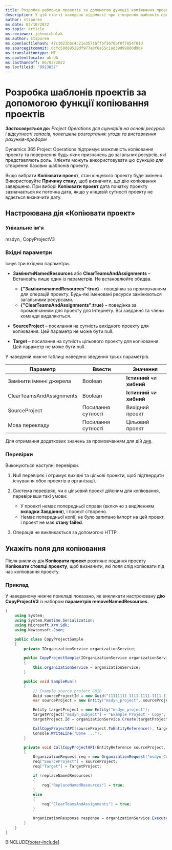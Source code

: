 ```yaml
---
title: Розробка шаблонів проектів за допомогою функції копіювання проектів
description: У цій статті наведено відомості про створення шаблонів проектів за допомогою настроюваної дії Копіювати проект.
author: stsporen
ms.date: 03/10/2022
ms.topic: article
ms.reviewer: johnmichalak
ms.author: stsporen
ms.openlocfilehash: 47c1023bbc4c21e3571bffbf3670bf0f7854f81d
ms.sourcegitcommit: 6cfc50d89528df977a8f6a55c1ad39d99800d9b4
ms.translationtype: MT
ms.contentlocale: uk-UA
ms.lasthandoff: 06/03/2022
ms.locfileid: "8923857"
---
```

# <a name="develop-project-templates-with-copy-project"></a>Розробка шаблонів проектів за допомогою функції копіювання проектів

_**Застосовується до:** Project Operations для сценаріїв на основі ресурсів і відсутності запасів, полегшене розгортання: угоди та виставлення рахунків-проформ_

Dynamics 365 Project Operations підтримує можливість копіювання проекту та повернення будь-яких призначень до загальних ресурсів, які представляють роль. Клієнти можуть використовувати цю функцію для створення базових шаблонів проекту.

Якщо вибрати **Копіювати проект**, стан кінцевого проекту буде змінено. Використовуйте **Причину стану**, щоб визначити, що дію копіювання завершено. При виборі **Копіювати проект** дата початку проекту зазначається як поточна дата, якщо у кінцевій сутності проекту не вдається визначити дату.

## <a name="copy-project-custom-action"></a>Настроювана дія «Копіювати проект»

### <a name="name"></a>Унікальне ім'я 

msdyn\_ CopyProjectV3

### <a name="input-parameters"></a>Вхідні параметри

Існує три вхідних параметри.

- **ЗамінитиNamedResources** або **ClearTeamsAndAssignments** – Встановіть лише один із параметрів. Не встановлюйте обидва.

    - **\{"ЗамінитиnamedResources":true\}** – поведінка за промовчанням для операцій проекту. Будь-які іменовані ресурси замінюються загальними ресурсами.
    - **\{"ClearTeamsAndAssignments":true\}** – поведінка за промовчанням для проекту для Інтернету. Всі завдання та члени команди видаляються.

- **SourceProject** – посилання на сутність вихідного проекту для копіювання. Цей параметр не може бути null.
- **Target** – посилання на сутність цільового проекту для копіювання. Цей параметр не може бути null.

У наведеній нижче таблиці наведено зведення трьох параметрів.

| Параметр                | Ввести             | Значення                 |
|--------------------------|------------------|-----------------------|
| Замінити іменні джерела    | Boolean          | **Істинний** чи **хибний** |
| ClearTeamsAndAssignments | Boolean          | **Істинний** чи **хибний** |
| SourceProject            | Посилання сутності | Вихідний проект    |
| Мова перекладу                   | Посилання сутності | Цільовий проект    |

Для отримання додаткових значень за промовчанням для дій [див](/powerapps/developer/common-data-service/webapi/use-web-api-actions).

### <a name="validations"></a>Перевірки

Виконуються наступні перевірки.

1. Null перевіряє і отримує вихідні та цільові проекти, щоб підтвердити існування обох проектів в організації.
2. Система перевіряє, чи є цільовий проект дійсним для копіювання, перевіривши такі умови:

    - У проекті немає попередньої справи (включно з виділенням **вкладки Завдання**), і проект створено.
    - Немає попередньої копії, не було запитано імпорт на цей проект, і проект не має **стану failed**.

3. Операція не викликається за допомогою HTTP.

## <a name="specify-fields-to-copy"></a>Укажіть поля для копіювання

Після виклику дія **Копіювати проект** розгляне подання проекту **Копіювати стовпці проекту**, щоб визначити, які поля слід копіювати під час копіювання проекту.

### <a name="example"></a>Приклад

У наведеному нижче прикладі показано, як викликати настроювану **дію CopyProjectV3** із набором **параметрів removeNamedResources**.

```C#
{
    using System;
    using System.Runtime.Serialization;
    using Microsoft.Xrm.Sdk;
    using Newtonsoft.Json;

    public class CopyProjectSample
    {
        private IOrganizationService organizationService;

        public CopyProjectSample(IOrganizationService organizationService)
        {
            this.organizationService = organizationService;
        }

        public void SampleRun()
        {
            // Example source project GUID
            Guid sourceProjectId = new Guid("11111111-1111-1111-1111-111111111111");
            var sourceProject = new Entity("msdyn_project", sourceProjectId);

            Entity targetProject = new Entity("msdyn_project");
            targetProject["msdyn_subject"] = "Example Project - Copy";
            targetProject.Id = organizationService.Create(targetProject);

            CallCopyProjectAPI(sourceProject.ToEntityReference(), targetProject.ToEntityReference(), copyOption, true, false);
            Console.WriteLine("Done ...");
        }

        private void CallCopyProjectAPI(EntityReference sourceProject, EntityReference TargetProject, bool replaceNamedResources = true, bool clearTeamsAndAssignments = false)
        {
            OrganizationRequest req = new OrganizationRequest("msdyn_CopyProjectV3");
            req["SourceProject"] = sourceProject;
            req["Target"] = TargetProject;

            if (replaceNamedResources)
            {
                req["ReplaceNamedResources"] = true;
            }
            else
            {
                req["ClearTeamsAndAssignments"] = true;
            }

            OrganizationResponse response = organizationService.Execute(req);
        }
    }
}
```

[!INCLUDE[footer-include](../includes/footer-banner.md)]
